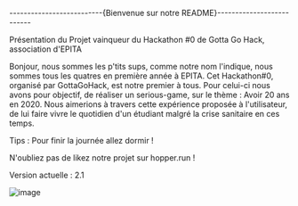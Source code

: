 --------------------------{Bienvenue sur notre README}--------------------------

Présentation du Projet vainqueur du Hackathon #0 de Gotta Go Hack, association d'EPITA 

Bonjour, nous sommes les p'tits sups, comme notre nom l'indique,
nous sommes tous les quatres en première année à EPITA.
Cet Hackathon#0, organisé par GottaGoHack, est notre premier à tous.
Pour celui-ci nous avons pour objectif, de réaliser un 
serious-game, sur le thème : Avoir 20 ans en 2020.
Nous aimerions à travers cette expérience proposée à
l'utilisateur, de lui faire vivre le quotidien d'un
étudiant malgré la crise sanitaire en ces temps.

Tips : Pour finir la journée allez dormir !

N'oubliez pas de likez notre projet sur hopper.run ! 

Version actuelle : 2.1

![image](https://user-images.githubusercontent.com/75778476/119231549-ba5e7700-bb21-11eb-8e8c-e6df2a9c99c6.png)
